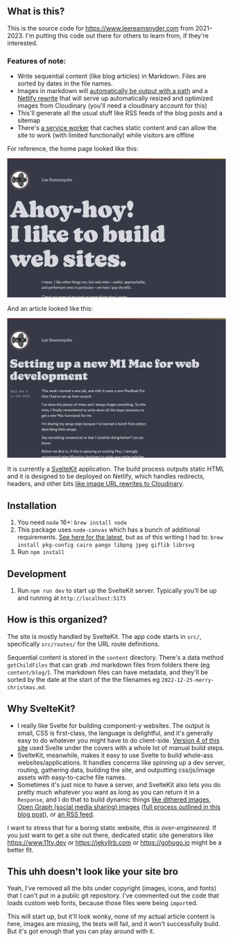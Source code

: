 ## What is this?

This is the source code for https://www.leereamsnyder.com from 2021–2023. I'm putting this code out there for others to learn from, if they're interested.

### Features of note:

- Write sequential content (like blog articles) in Markdown. Files are sorted by dates in the file names.
- Images in markdown will [automatically be output with a path](https://github.com/leereamsnyder/lee-reamsnyder-dot-com-v5/blob/main/src/lib/data/markdownToHtml.js#L134-L154) and a [Netlify rewrite](https://github.com/leereamsnyder/lee-reamsnyder-dot-com-v5/blob/main/netlify/plugins/cloudinary-image-rewrite/index.js) that will serve up automatically resized and optimized images from Cloudinary (you'll need a cloudinary account for this)
- This'll generate all the usual stuff like RSS feeds of the blog posts and a sitemap
- There's [a service worker](https://github.com/leereamsnyder/lee-reamsnyder-dot-com-v5/blob/main/src/service-worker.js) that caches static content and can allow the site to work (with limited functionally) while visitors are offline

For reference, the home page looked like this:

![screen capture of the homepage of leereamsnyder.com from March 25, 2023](./home.png)

And an article looked like this:

![screen capture of an article from leereamsnyder.com from March 25, 2023](./article.png)

It is currently a [SvelteKit](https://kit.svelte.dev) application. The build process outputs static HTML and it is designed to be deployed on Netlify, which handles redirects, headers, and other bits [like image URL rewrites to Cloudinary](https://github.com/leereamsnyder/lee-reamsnyder-dot-com-v5/blob/main/netlify/plugins/cloudinary-image-rewrite/index.js).

## Installation

1. You need `node` 16+: `brew install node`
1. This package uses `node-canvas` which has a bunch of additional requirements. [See here for the latest](https://www.npmjs.com/package/canvas), but as of this writing I had to: `brew install pkg-config cairo pango libpng jpeg giflib librsvg`
1. Run `npm install`

## Development

1. Run `npm run dev` to start up the SvelteKit server. Typically you’ll be up and running at `http://localhost:5173`

## How is this organized?

The site is mostly handled by SvelteKit. The app code starts in `src/`, specifically `src/routes/` for the URL route definitions.

Sequential content is stored in the `content` directory. There's a data method `getChildFiles` that can grab .md markdown files from folders there (eg `content/blog/`). The markdown files can have metadata, and they'll be sorted by the date at the start of the the filenames eg `2022-12-25-merry-christmas.md`.

## Why SvelteKit?

- I really like Svelte for building component-y websites. The output is small, CSS is first-class, the language is delightful, and it's generally easy to do whatever you might have to do client-side. [Version 4 of this site](https://www.leereamsnyder.com/blog/back-in-action-with-a-new-look) used Svelte under the covers with a whole lot of manual build steps.
- SvelteKit, meanwhile, makes it easy to use Svelte to build whole-ass websites/applications. It handles concerns like spinning up a dev server, routing, gathering data, building the site, and outputting css/js/image assets with easy-to-cache file names.
- Sometimes it's just nice to have a server, and SvelteKit also lets you do pretty much whatever you want as long as you can return it in a `Response`, and I do that to build dynamic things [like dithered images](https://github.com/leereamsnyder/lee-reamsnyder-dot-com-v5/blob/main/src/lib/components/DitheredImage.svelte), [Open Graph (social media sharing) images](https://github.com/leereamsnyder/lee-reamsnyder-dot-com-v5/blob/main/src/routes/og-image-generator/%5B...path%5D/og-image.jpg/%2Bserver.js) ([full process outlined in this blog post](https://www.leereamsnyder.com/blog/dynamic-social-media-images-with-sveltekit-and-resvg-js)), or [an RSS feed](https://github.com/leereamsnyder/lee-reamsnyder-dot-com-v5/blob/main/src/routes/rss.xml/%2Bserver.js).

I want to stress that for a boring static website, _this is over-engineered_. If you just want to get a site out there, dedicated static site generators like https://www.11ty.dev or https://jekyllrb.com or https://gohugo.io might be a better fit.

## This uhh doesn't look like your site bro

Yeah, I've removed all the bits under copyright (images, icons, and fonts) that I can't put in a public git repository. I've commented out the code that loads custom web fonts, because those files were being `import`ed.

This will start up, but it'll look wonky, none of my actual article content is here, images are missing, the tests will fail, and it won't successfully build. But it's got enough that you can play around with it.
